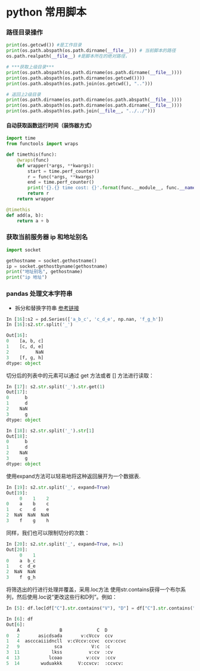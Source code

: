 
# python 常用脚本

### 路径目录操作

``` python
print(os.getcwd()) #是工作目录
print(os.path.abspath(os.path.dirname(__file__))) # 当前脚本的路径
os.path.realpath(__file__) #是脚本所在的绝对路径，

# ***获取上级目录***
print(os.path.abspath(os.path.dirname(os.path.dirname(__file__))))
print(os.path.abspath(os.path.dirname(os.getcwd())))
print(os.path.abspath(os.path.join(os.getcwd(), "..")))

# 返回上2级目录
print(os.path.dirname(os.path.dirname(os.path.abspath(__file__))))  
print(os.path.abspath(os.path.dirname(os.path.dirname(__file__))))  
print(os.path.abspath(os.path.join(__file__, "../../")))
```

#### 自动获取函数运行时间（装饰器方式）
``` python
import time
from functools import wraps

def timethis(func):
    @wraps(func)
    def wrapper(*args, **kwargs):
        start = time.perf_counter()
        r = func(*args, **kwargs)
        end = time.perf_counter()
        print('{}.{} time cost: {}'.format(func.__module__, func.__name__, round(end - start, 4)))
        return r
    return wrapper

@timethis
def add(a, b):
    return a + b
```

### 获取当前服务器 ip 和地址别名
```python
import socket

gethostname = socket.gethostname()
ip = socket.gethostbyname(gethostname)
print("地址别名", gethostname)
print("ip 地址")
```

### pandas 处理文本字符串 
* 拆分和替换字符串 [参考链接](https://www.pypandas.cn/docs/user_guide/text.html#%E6%8B%86%E5%88%86%E5%92%8C%E6%9B%BF%E6%8D%A2%E5%AD%97%E7%AC%A6%E4%B8%B2)
```python
In [16]:s2 = pd.Series(['a_b_c', 'c_d_e', np.nan, 'f_g_h'])
In [16]:s2.str.split('_')

Out[16]: 
0    [a, b, c]
1    [c, d, e]
2          NaN
3    [f, g, h]
dtype: object
```

切分后的列表中的元素可以通过 get 方法或者 [] 方法进行读取：
```python
In [17]: s2.str.split('_').str.get(1)
Out[17]: 
0      b
1      d
2    NaN
3      g
dtype: object

In [18]: s2.str.split('_').str[1]
Out[18]: 
0      b
1      d
2    NaN
3      g
dtype: object
```

使用expand方法可以轻易地将这种返回展开为一个数据表.
```python
In [19]: s2.str.split('_', expand=True)
Out[19]: 
     0    1    2
0    a    b    c
1    c    d    e
2  NaN  NaN  NaN
3    f    g    h
```

同样，我们也可以限制切分的次数：
```python
In [20]: s2.str.split('_', expand=True, n=1)
Out[20]: 
     0    1
0    a  b_c
1    c  d_e
2  NaN  NaN
3    f  g_h
```

将筛选出的行进行处理并覆盖，采用.loc方法
使用str.contains获得一个布尔系列，然后使用.loc说“更改这些行和D列”。例如：
```python
In [5]: df.loc[df["C"].str.contains("V"), "D"] = df["C"].str.contains("V").str.split("V").str[1]

In [6]: df
Out[6]: 
    A               B             C  D
0   2       asicdsada       v:cVccv  ccv
1   4  ascccaiiidncll  v:cVccv:ccvc  ccv:ccvc
2   9             sca           V:c  :c
3  11            lkss          v:cv  :cv
4  13           lcoao         v:ccv  :ccv
5  14        wuduakkk      V:ccvcv:  :ccvcv:
```